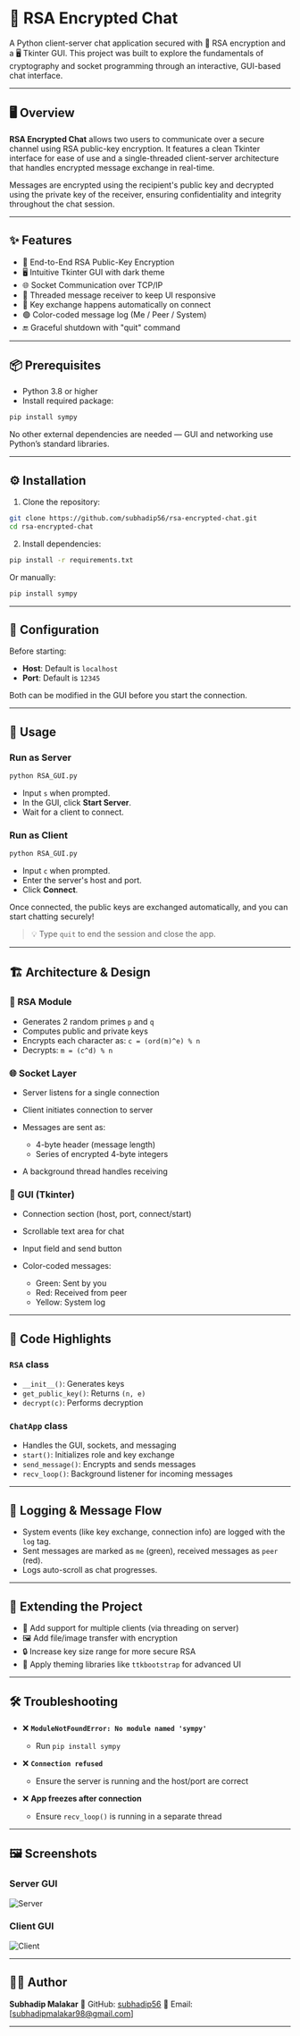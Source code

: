 # 💬 RSA Encrypted Chat

A Python client-server chat application secured with 🔐 RSA encryption and a 🖥️ Tkinter GUI. This project was built to explore the fundamentals of cryptography and socket programming through an interactive, GUI-based chat interface.

---

## 🖥️ Overview

**RSA Encrypted Chat** allows two users to communicate over a secure channel using RSA public-key encryption. It features a clean Tkinter interface for ease of use and a single-threaded client-server architecture that handles encrypted message exchange in real-time.

Messages are encrypted using the recipient's public key and decrypted using the private key of the receiver, ensuring confidentiality and integrity throughout the chat session.

---

## ✨ Features

* 🔐 End-to-End RSA Public-Key Encryption
* 🖥️ Intuitive Tkinter GUI with dark theme
* 🌐 Socket Communication over TCP/IP
* 🧵 Threaded message receiver to keep UI responsive
* 🧩 Key exchange happens automatically on connect
* 🟢 Color-coded message log (Me / Peer / System)
* 🔚 Graceful shutdown with "quit" command

---

## 📦 Prerequisites

* Python 3.8 or higher
* Install required package:

```bash
pip install sympy
```

No other external dependencies are needed — GUI and networking use Python’s standard libraries.

---

## ⚙️ Installation

1. Clone the repository:

```bash
git clone https://github.com/subhadip56/rsa-encrypted-chat.git
cd rsa-encrypted-chat
```

2. Install dependencies:

```bash
pip install -r requirements.txt
```

Or manually:

```bash
pip install sympy
```

---

## 🔧 Configuration

Before starting:

* **Host**: Default is `localhost`
* **Port**: Default is `12345`

Both can be modified in the GUI before you start the connection.

---

## 🚀 Usage

### Run as Server

```bash
python RSA_GUI.py
```

* Input `s` when prompted.
* In the GUI, click **Start Server**.
* Wait for a client to connect.

### Run as Client

```bash
python RSA_GUI.py
```

* Input `c` when prompted.
* Enter the server's host and port.
* Click **Connect**.

Once connected, the public keys are exchanged automatically, and you can start chatting securely!

> 💡 Type `quit` to end the session and close the app.

---

## 🏗️ Architecture & Design

### 🔑 RSA Module

* Generates 2 random primes `p` and `q`
* Computes public and private keys
* Encrypts each character as: `c = (ord(m)^e) % n`
* Decrypts: `m = (c^d) % n`

### 🌐 Socket Layer

* Server listens for a single connection
* Client initiates connection to server
* Messages are sent as:

  * 4-byte header (message length)
  * Series of encrypted 4-byte integers
* A background thread handles receiving

### 🎨 GUI (Tkinter)

* Connection section (host, port, connect/start)
* Scrollable text area for chat
* Input field and send button
* Color-coded messages:

  * Green: Sent by you
  * Red: Received from peer
  * Yellow: System log

---

## 🧐 Code Highlights

### `RSA` class

* `__init__()`: Generates keys
* `get_public_key()`: Returns `(n, e)`
* `decrypt(c)`: Performs decryption

### `ChatApp` class

* Handles the GUI, sockets, and messaging
* `start()`: Initializes role and key exchange
* `send_message()`: Encrypts and sends messages
* `recv_loop()`: Background listener for incoming messages

---

## 📜 Logging & Message Flow

* System events (like key exchange, connection info) are logged with the `log` tag.
* Sent messages are marked as `me` (green), received messages as `peer` (red).
* Logs auto-scroll as chat progresses.

---

## 🔄 Extending the Project

* 🔁 Add support for multiple clients (via threading on server)
* 🖼️ Add file/image transfer with encryption
* 🔒 Increase key size range for more secure RSA
* 🎨 Apply theming libraries like `ttkbootstrap` for advanced UI

---

## 🛠️ Troubleshooting

* ❌ **`ModuleNotFoundError: No module named 'sympy'`**

  * Run `pip install sympy`

* ❌ **`Connection refused`**

  * Ensure the server is running and the host/port are correct

* ❌ **App freezes after connection**

  * Ensure `recv_loop()` is running in a separate thread

---

## 🖼️ Screenshots

### Server GUI
![Server](./assets/server.png)

### Client GUI
![Client](./assets/client.png)

---

## 👨‍💻 Author

**Subhadip Malakar**
🔗 GitHub: [subhadip56](https://github.com/subhadip56)
📧 Email: [subhadipmalakar98@gmail.com]

---



